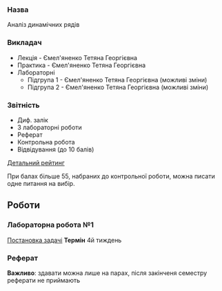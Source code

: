 ### Назва
Аналіз динамічних рядів

### Викладач
 - Лекція - Ємел'яненко Тетяна Георгієвна
 - Практика - Ємел'яненко Тетяна Георгієвна
 - Лабораторні
   - Підгрупа 1 - Ємел'яненко Тетяна Георгієвна (можливі зміни)
   - Підгрупа 2 - Ємел'яненко Тетяна Георгієвна (можливі зміни)

### Звітність
 - Диф. залік
 - 3 лабораторні роботи
 - Реферат
 - Контрольна робота
 - Відвідування (до 10 балів)
 
[Детальний рейтинг](./Структура%20рейтингової%20системи%20оцінювання%20дисципліни.docx)

При балах більше 55, набраних до контрольної роботи, можна писати одне питання на вибір.

## Роботи

### Лабораторна робота №1
[Постановка задачі](./Lab1_pz_2018.doc)
__Термін__ 4й тиждень

### Реферат

**Важливо**: здавати можна лише на парах, після закінченя семестру реферати не приймають
